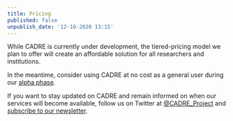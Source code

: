 ```yaml
---
title: Pricing
published: false
unpublish_date: '12-10-2020 13:15'
---
```


While CADRE is currently under development, the tiered-pricing model we plan to offer will create an affordable solution for all researchers and institutions. 

In the meantime, consider using CADRE at no cost as a general user during our [alpha phase](https://cadre.iu.edu/about-cadre/get-started).

If you want to stay updated on CADRE and remain informed on when our services will become available, follow us on Twitter at [@CADRE_Project](https://twitter.com/CADRE_Project) and [subscribe to our newsletter](https://cadre.iu.edu/news-and-events).